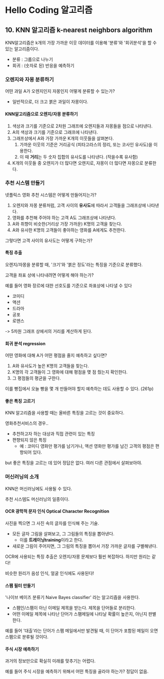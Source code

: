 # Hello Coding 알고리즘

## 10. KNN 알고리즘 k-nearest neighbors algorithm

KNN알고리즘은 k개의 가장 가까운 이웃 데이터를 이용해 '분류'와 '회귀분석'을 할 수 있는 알고리즘이다.

- 분류 : 그룹으로 나누기
- 회귀 : (숫자로 된) 반응을 예측하기

### 오렌지와 자몽 분류하기

어떤 과일 A가 오렌지인지 자몽인지 어떻게 분류할 수 있는가?

- 일반적으로, 더 크고 붉은 과일이 자몽이다.

#### KNN알고리즘으로 오렌지/자몽 분류하기

1. 색상과 크기를 기준으로 2차원 그래프에 오렌지들과 자몽들을 점으로 나타낸다.
2. A의 색상과 크기를 기준으로 그래프에 나타낸다.
3. 그래프상에서 A와 가장 가까운 K개의 이웃들을 살펴본다.
   1. 가까운 이웃의 기준은 거리공식 (피타고라스의 정리, 또는 코사인 유사도)을 이용한다.
   2. 이 때 **거리**는 두 숫자 집합의 유사도를 나타낸다. (작을수록 유사함)
4. K개의 이웃들 중 오렌지가 더 많다면 오렌지로, 자몽이 더 많다면 자몽으로 분류한다.

### 추천 시스템 만들기

넷플릭스 영화 추천 시스템은 어떻게 만들어지는가?

1. 오렌지와 자몽 분류처럼, 고객 사이의 **유사도**에 따라서 고객들을 그래프상에 나타낸다.
2. 영화를 추천해 주어야 하는 고객 A도 그래프상에 나타낸다.
3. A와 취향이 비슷한(거리상 가장 가까운) K명의 고객을 찾는다.
4. A와 유사한 K명의 고객들이 좋아하는 영화를 A에게도 추천한다.

그렇다면 고객 사이의 유사도는 어떻게 구하는가?

#### 특징 추출

오렌지/자몽을 분류할 때, '크기'와 '붉은 정도'라는 특징을 기준으로 분류했다.

고객을 좌표 상에 나타내려면 어떻게 해야 하는가?

예를 들어 영화 장르에 대한 선호도를 기준으로 좌표상에 나타낼 수 있다

- 코미디
- 액션
- 드라마
- 공포
- 로맨스

-> 5차원 그래프 상에서의 거리를 계산하게 된다.

#### 회귀 분석 regression

어떤 영화에 대해 A가 어떤 평점을 줄지 예측하고 싶다면?

1. A와 유사도가 높은 K명의 고객들을 찾는다.
2. K명의 각 고객들이 그 영화에 대해 평점을 몆 점 줬는지 확인한다.
3. 그 평점들의 평균을 구한다.

이를 빵집에서 오늘 빵을 몇 개 만들어야 할지 예측하는 데도 사용할 수 있다. (261p)

#### 좋은 특징 고르기

KNN 알고리즘을 사용할 때는 올바른 특징을 고르는 것이 중요하다.

영화추천서비스의 경우..

- 추천하고자 하는 대상과 직접 관련이 있는 특징
- 편향되지 않은 특징
  - 예 : 코미디 영화만 평가를 남기거나, 액션 영화만 평가를 남긴 고객의 평점은 편향되어 있다.

but 좋은 특징을 고르는 데 있어 정답은 없다. 여러 다른 관점에서 살펴보아야.

### 머신러닝의 소개

KNN은 머신러닝에도 사용될 수 있다.

추천 시스템도 머신러닝의 일종이다.

#### OCR 광학적 문자 인식 Optical Character Recognition

사진을 찍으면 그 사진 속의 글자를 인식해 주는 기술.

- 모든 글자 그림을 살펴보고, 그 그림들의 특징을 뽑아낸다.
  - 이를 **트레이닝training**이라고 한다.
- 새로운 그림이 주어지면, 그 그림의 특징을 뽑아서 가장 가까운 글자를 구별해낸다.

OCR에 사용되는 특징 추출은 오렌지/자몽 문제보다 훨씬 복잡하다. 하지만 원리는 같다!

비슷한 원리가 음성 인식, 얼굴 인식에도 사용된다!

#### 스팸 필터 만들기

'나이브 베이즈 분류기 Naive Bayes classifier' 라는 알고리즘을 사용한다.

- 스팸인/스팸이 아닌 이메일 제목을 받는다. 제목을 단어들로 분리한다.
- 어떤 이메일 제목에 나타난 단어가 스팸메일에 나타날 확률이 높은지, 아닌지 판별한다.

예를 들어 '대출'라는 단어가 스팸 메일에서만 발견될 때, 이 단어가 포함된 메일이 오면 스팸으로 분류될 것이다.

#### 주식 시장 예측하기

과거의 정보만으로 확실히 미래를 맞추기는 어렵다.

예를 들어 주식 시장을 예측하기 위해서 어떤 특징을 골라야 하는가? 정답이 없음.

